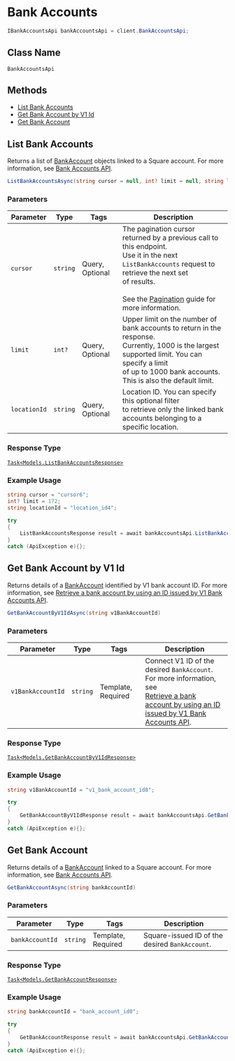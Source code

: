 # Bank Accounts

```csharp
IBankAccountsApi bankAccountsApi = client.BankAccountsApi;
```

## Class Name

`BankAccountsApi`

## Methods

* [List Bank Accounts](/doc/bank-accounts.md#list-bank-accounts)
* [Get Bank Account by V1 Id](/doc/bank-accounts.md#get-bank-account-by-v1-id)
* [Get Bank Account](/doc/bank-accounts.md#get-bank-account)

## List Bank Accounts

Returns a list of [BankAccount](#type-bankaccount) objects linked to a Square account. 
For more information, see 
[Bank Accounts API](https://developer.squareup.com/docs/docs/bank-accounts-api).

```csharp
ListBankAccountsAsync(string cursor = null, int? limit = null, string locationId = null)
```

### Parameters

| Parameter | Type | Tags | Description |
|  --- | --- | --- | --- |
| `cursor` | `string` | Query, Optional | The pagination cursor returned by a previous call to this endpoint.<br>Use it in the next `ListBankAccounts` request to retrieve the next set <br>of results.<br><br>See the [Pagination](https://developer.squareup.com/docs/docs/working-with-apis/pagination) guide for more information. |
| `limit` | `int?` | Query, Optional | Upper limit on the number of bank accounts to return in the response. <br>Currently, 1000 is the largest supported limit. You can specify a limit <br>of up to 1000 bank accounts. This is also the default limit. |
| `locationId` | `string` | Query, Optional | Location ID. You can specify this optional filter <br>to retrieve only the linked bank accounts belonging to a specific location. |

### Response Type

[`Task<Models.ListBankAccountsResponse>`](/doc/models/list-bank-accounts-response.md)

### Example Usage

```csharp
string cursor = "cursor6";
int? limit = 172;
string locationId = "location_id4";

try
{
    ListBankAccountsResponse result = await bankAccountsApi.ListBankAccountsAsync(cursor, limit, locationId);
}
catch (ApiException e){};
```

## Get Bank Account by V1 Id

Returns details of a [BankAccount](#type-bankaccount) identified by V1 bank account ID. 
For more information, see 
[Retrieve a bank account by using an ID issued by V1 Bank Accounts API](https://developer.squareup.com/docs/docs/bank-accounts-api#retrieve-a-bank-account-by-using-an-id-issued-by-the-v1-bank-accounts-api).

```csharp
GetBankAccountByV1IdAsync(string v1BankAccountId)
```

### Parameters

| Parameter | Type | Tags | Description |
|  --- | --- | --- | --- |
| `v1BankAccountId` | `string` | Template, Required | Connect V1 ID of the desired `BankAccount`. For more information, see <br>[Retrieve a bank account by using an ID issued by V1 Bank Accounts API](https://developer.squareup.com/docs/docs/bank-accounts-api#retrieve-a-bank-account-by-using-an-id-issued-by-v1-bank-accounts-api). |

### Response Type

[`Task<Models.GetBankAccountByV1IdResponse>`](/doc/models/get-bank-account-by-v1-id-response.md)

### Example Usage

```csharp
string v1BankAccountId = "v1_bank_account_id8";

try
{
    GetBankAccountByV1IdResponse result = await bankAccountsApi.GetBankAccountByV1IdAsync(v1BankAccountId);
}
catch (ApiException e){};
```

## Get Bank Account

Returns details of a [BankAccount](#type-bankaccount) 
linked to a Square account. For more information, see 
[Bank Accounts API](https://developer.squareup.com/docs/docs/bank-accounts-api).

```csharp
GetBankAccountAsync(string bankAccountId)
```

### Parameters

| Parameter | Type | Tags | Description |
|  --- | --- | --- | --- |
| `bankAccountId` | `string` | Template, Required | Square-issued ID of the desired `BankAccount`. |

### Response Type

[`Task<Models.GetBankAccountResponse>`](/doc/models/get-bank-account-response.md)

### Example Usage

```csharp
string bankAccountId = "bank_account_id0";

try
{
    GetBankAccountResponse result = await bankAccountsApi.GetBankAccountAsync(bankAccountId);
}
catch (ApiException e){};
```

